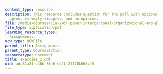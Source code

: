 ```yaml
---
content_type: resource
description: This resource includes question for the poll with options as agree, strongly
  agree, strongly disagree, and no opinion.
file: /media/courses/21a-245j-power-interpersonal-organizational-and-global-dimensions-fall-2005/adc81a3fc46b88e6e4f821178b668cf5_exercise_2.pdf
file_type: application/pdf
learning_resource_types:
- Assignments
ocw_type: OCWFile
parent_title: Assignments
parent_type: CourseSection
resourcetype: Document
title: exercise_2.pdf
uid: adc81a3f-c46b-88e6-e4f8-21178b668cf5
---
```

